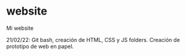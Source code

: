 # website
Mi website

21/02/22: Git bash, creación de HTML, CSS y JS folders. Creación de prototipo de web en papel.

